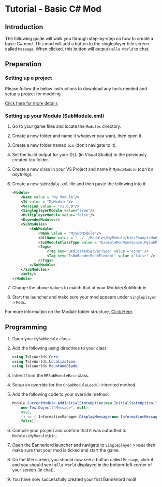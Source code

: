 # Tutorial - Basic C# Mod

## Introduction

The following guide will walk you through step-by-step on how to create a basic C# mod. This mod will add a button to the singleplayer title screen called `Message`. When clicked, this button will output `Hello World` to chat.

## Preparation

### Setting up a project

Please follow the below instructions to download any tools needed and setup a project for modding.

[Click here for more details](getting_started.md)

### Setting up your Module (SubModule.xml)

1. Go to your game files and locate the `Modules` directory.
2. Create a new folder and name it whatever you want, then open it.
3. Create a new folder named `bin` (don't navigate to it).
4. Set the build output for your DLL (in Visual Studio) to the previously created `bin` folder.
5. Create a new class in your VS Project and name it `MySubModule` (*can be anything*).
6. Create a new `SubModule.xml` file and then paste the following into it:

    ```xml
    <Module>
        <Name value = "My Module"/>
        <Id value = "MyModule"/>
        <Version value = "v1.0.0"/>
        <SingleplayerModule value="true"/>
        <MultiplayerModule value="false"/>
        <DependedModules/>
        <SubModules>
            <SubModule>
                <Name value = "MySubModule"/>
                <DLLName value = "../../Modules/MyModule/bin/ExampleMod.dll"/>
                <SubModuleClassType value = "ExampleModNameSpace.MySubModule"/>
                <Tags>
                    <Tag key="DedicatedServerType" value ="none" />
                    <Tag key="IsNoRenderModeElement" value ="false" />
                </Tags>
            </SubModule>
        </SubModules>
        <Xmls/>
    </Module>
    ```

7. Change the above values to match that of your Module/SubModule.
8. Start the launcher and make sure your mod appears under `Singleplayer` > `Mods`.

For more information on the Module folder structure, [Click Here](../_intro/folder-structure.md).

## Programming

1. Open your `MySubModule` class.
2. Add the following using directives to your class:

    ```cs
    using TaleWorlds.Core;
    using TaleWorlds.Localization;
    using TaleWorlds.MountAndBlade;
    ```

3. Inherit from the `MBSubModuleBase` class.
4. Setup an override for the `OnSubModuleLoad()` inherited method.
5. Add the following code to your override method:

    ```cs
    Module.CurrentModule.AddInitialStateOption(new InitialStateOption("Message",
        new TextObject("Message", null),
        9990,
        () => { InformationManager.DisplayMessage(new InformationMessage("Hello World!")); },
        false));
    ```

6. Compile your project and confirm that it was outputted to `Modules\MyModule\bin`.
7. Open the Bannerlord launcher and navigate to `Singleplayer` > `Mods` then make sure that your mod is ticked and start the game.
8. On the title screen, you should now see a button called `Message`, click it and you should see `Hello World` displayed in the bottom-left corner of your screen (in chat).
9. You have now successfully created your first Bannerlord mod!
